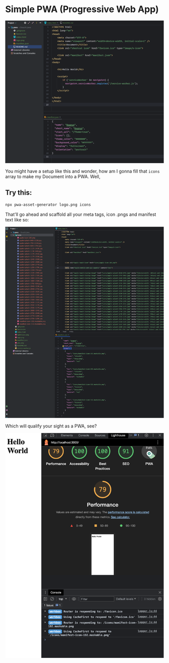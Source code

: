 # Simple PWA (Progressive Web App)

![A Simple project in WebStorm](img/pwa.png)

You might have a setup like this and wonder,
how am I gonna fill that `icons` array
to make my Document into a PWA. Well,

## Try this:

```bash
npx pwa-asset-generator logo.png icons
```
That'll go ahead and scaffold all your 
meta tags, icon .pngs and manifest text like so:

![A scaffolded project in WebStorm](img/scaffold.png)

Which will qualify your sight as a PWA, see?

![Lighthouse's PWA achievement badge](img/lighthouse.png)

